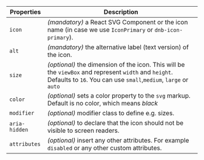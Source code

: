 | Properties    | Description                                                                                                                                                              |
| ------------- | ------------------------------------------------------------------------------------------------------------------------------------------------------------------------ |
| `icon`        | _(mandatory)_ a React SVG Component or the icon name (in case we use `IconPrimary` or `dnb-icon-primary`).                                                               |
| `alt`         | _(mandatory)_ the alternative label (text version) of the icon.                                                                                                          |
| `size`        | _(optional)_ the dimension of the icon. This will be the `viewBox` and represent `width` and `height`. Defaults to `16`. You can use `small`,`medium`, `large` or `auto` |
| `color`       | _(optional)_ sets a color property to the `svg` markup. Default is no color, which means _black_                                                                         |
| `modifier`    | _(optional)_ modifier class to define e.g. sizes.                                                                                                                        |
| `aria-hidden` | _(optional)_ to declare that the icon should not be visible to screen readers.                                                                                           |
| `attributes`  | _(optional)_ insert any other attributes. For example `disabled` or any other custom attributes.                                                                         |
